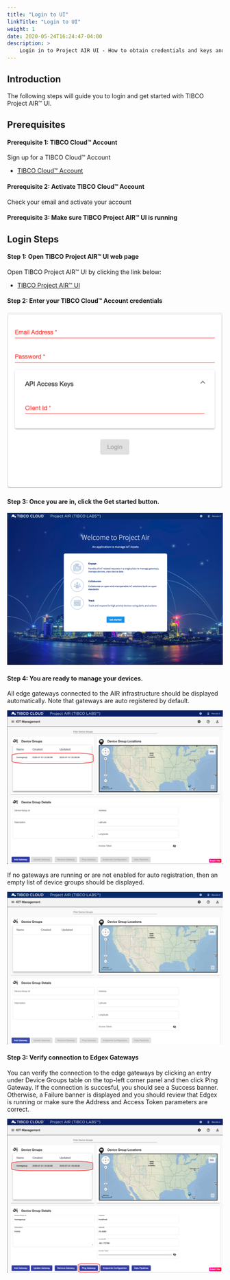 ```yaml
---
title: "Login to UI"
linkTitle: "Login to UI"
weight: 1
date: 2020-05-24T16:24:47-04:00
description: >
    Login in to Project AIR UI - How to obtain credentials and keys and then login to the UI
---
```


## Introduction
The following steps will guide you to login and get started with TIBCO Project AIR™ UI.

## Prerequisites

#### Prerequisite 1: TIBCO Cloud™ Account
Sign up for a TIBCO Cloud™ Account

* [TIBCO Cloud™ Account](https://account.cloud.tibco.com/)

#### Prerequisite 2: Activate TIBCO Cloud™ Account
Check your email and activate your account

#### Prerequisite 3: Make sure TIBCO Project AIR™ UI is running



## Login Steps

#### Step 1: Open TIBCO Project AIR™ UI web page

Open TIBCO Project AIR™ UI by clicking the link below:

* [TIBCO Project AIR™ UI](https://localhost:4200/)

#### Step 2: Enter your TIBCO Cloud™ Account credentials

![Login image](./air_login.png)

#### Step 3: Once you are in, click the Get started button.

![Landing image](./air_landing.png)

#### Step 4: You are ready to manage your devices.

All edge gateways connected to the AIR infrastructure should be displayed automatically.  Note that gateways are auto registered by default.  

![Start image](./air_start1.png)

If no gateways are running or are not enabled for auto registration, then an empty list of device groups should be displayed. 

![Start image](./air_start.png)

#### Step 3: Verify connection to Edgex Gateways
You can verify the connection to the edge gateways by clicking an entry under Device Groups table on the top-left corner panel and then click Ping Gateway.
If the connection is succesful, you should see a Success banner. Otherwise, a Failure banner is displayed and you should review that Edgex is running or make sure the Address and Access Token parameters are correct.

![Gateway Verify image](./air_gateway_verify.png)
